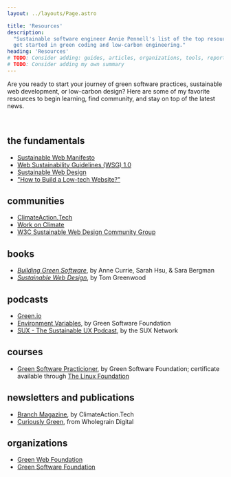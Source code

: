 ```yaml
---
layout: ../layouts/Page.astro

title: 'Resources'
description:
  "Sustainable software engineer Annie Pennell's list of the top resources to
  get started in green coding and low-carbon engineering."
heading: 'Resources'
# TODO: Consider adding: guides, articles, organizations, tools, reports
# TODO: Consider adding my own summary
---
```


Are you ready to start your journey of green software practices, sustainable web
development, or low-carbon design? Here are some of my favorite resources to
begin learning, find community, and stay on top of the latest news.

&nbsp;

## the fundamentals

- <a href="https://www.sustainablewebmanifesto.com/" target="_blank">Sustainable
  Web Manifesto</a>
- <a href="https://w3c.github.io/sustyweb/" target="_blank">Web Sustainability
  Guidelines (WSG) 1.0</a>
- <a href="https://sustainablewebdesign.org/" target="_blank">Sustainable Web
  Design</a>
- <a href="https://solar.lowtechmagazine.com/2018/09/how-to-build-a-low-tech-website/" target="_blank">"How
  to Build a Low-tech Website?"</a>

## communities

- <a href="https://climateaction.tech/" target="_blank">ClimateAction.Tech</a>
- <a href="https://workonclimate.org/" target="_blank">Work on Climate</a>
- <a href="https://www.w3.org/community/sustyweb/" target="_blank">W3C
  Sustainable Web Design Community Group</a>

## books

- <a href="https://www.oreilly.com/library/view/building-green-software/9781098150617/" target="_blank"><i>Building
  Green Software</i></a>, by Anne Currie, Sarah Hsu, & Sara Bergman
- <a href="https://abookapart.com/products/sustainable-web-design" target="_blank"><i>Sustainable
  Web Design</i></a>, by Tom Greenwood

## podcasts

- <a href="https://greenio.gaelduez.com/" target="_blank">Green.io</a>
- <a href="https://podcast.greensoftware.foundation/" target="_blank">Environment
  Variables</a>, by Green Software Foundation
- <a href="https://sustainableuxnetwork.com/#podcast" target="_blank">SUX - The
  Sustainable UX Podcast</a>, by the SUX Network

## courses

- <a href="https://learn.greensoftware.foundation/" target="_blank">Green
  Software Practicioner</a>, by Green Software Foundation; certificate available
  through
  <a href="https://training.linuxfoundation.org/training/green-software-for-practitioners-lfc131/" target="_blank">The
  Linux Foundation</a>

## newsletters and publications

- <a href="https://branch.climateaction.tech/" target="_blank">Branch
  Magazine</a>, by ClimateAction.Tech
- <a href="https://www.wholegraindigital.com/curiously-green/" target="_blank">Curiously
  Green</a>, from Wholegrain Digital

## organizations

- <a href="https://www.thegreenwebfoundation.org/" target="_blank">Green Web
  Foundation</a>
- <a href="https://greensoftware.foundation/" target="_blank">Green Software
  Foundation</a>
